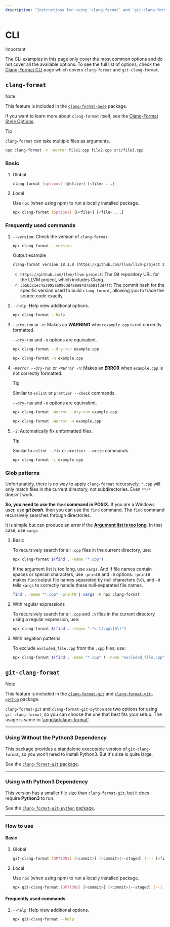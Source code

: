 ```yaml
---
description: "Instructions for using `clang-format` and `git-clang-format` CLI tools, including common commands and options."
---
```


# CLI

> [!IMPORTANT]
>
> The CLI examples in this page only cover the most common options and do not cover all the available options. To see the full list of options, check the [Clang-Format CLI](https://clang.llvm.org/docs/ClangFormat.html) page which covers `clang-format` and `git-clang-format`.

## `clang-format`

> [!NOTE]
>
> This feature is included in the [`clang-format-node`](../apis/clang-format-node.md) package.

If you want to learn more about `clang-format` itself, see the [Clang-Format Style Options](https://clang.llvm.org/docs/ClangFormatStyleOptions.html).

> [!TIP]
>
> `clang-format` can take multiple files as arguments.
>
> ```sh
> npx clang-format -n -Werror file1.cpp file2.cpp src/file3.cpp
> ```

### Basic

1. Global

    ```sh
    clang-format [options] [@<file>] [<file> ...]
    ```

1. Local

    Use `npx` (when using npm) to run a locally installed package.

    ```sh
    npx clang-format [options] [@<file>] [<file> ...]
    ```

### Frequently used commands

1. `--version`: Check the version of `clang-format`.

    ```sh
    npx clang-format --version
    ```

    Output example

    ```sh
    clang-format version 18.1.8 (https://github.com/llvm/llvm-project 3b5b5c1ec4a3095ab096dd780e84d7ab81f3d7ff)
    ```

    - `https://github.com/llvm/llvm-project`: The Git repository URL for the LLVM project, which includes Clang.
    - `3b5b5c1ec4a3095ab096dd780e84d7ab81f3d7ff`: The commit hash for the specific version used to build `clang-format`, allowing you to trace the source code exactly.

1. `--help`: Help view additional options.

    ```sh
    npx clang-format --help
    ```

1. `--dry-run` or `-n`: Makes an **WARNING** when `example.cpp` is not correctly formatted.

    `--dry-run` and `-n` options are equivalent.

    ```sh
    npx clang-format --dry-run example.cpp
    ```

    ```sh
    npx clang-format -n example.cpp
    ```

1. `-Werror --dry-run` or `-Werror -n`: Makes an **ERROR** when `example.cpp` is not correctly formatted.

    > [!TIP]
    >
    > Similar to `eslint` or `prettier --check` commands.

    `--dry-run` and `-n` options are equivalent.

    ```sh
    npx clang-format -Werror --dry-run example.cpp
    ```

    ```sh
    npx clang-format -Werror -n example.cpp
    ```

1. `-i`: Automatically fix unformatted files.

    > [!TIP]
    >
    > Similar to `eslint --fix` or `prettier --write` commands.

    ```sh
    npx clang-format -i example.cpp
    ```

### Glob patterns

Unfortunately, there is no way to apply `clang-format` recursively. `*.cpp` will only match files in the current directory, not subdirectories. Even `**/*` doesn't work.

**So, you need to use the `find` command in POSIX.** If you are a Windows user, use ***git bash***. then you can use the `find` command. The `find` command recursively searches through directories.

It is simple but can produce an error if the [**Argument list is too long**](https://stackoverflow.com/questions/11289551/argument-list-too-long-error-for-rm-cp-mv-commands). In that case, use `xargs`

1. Basic

    To recursively search for all `.cpp` files in the current directory, use:

    ```sh
    npx clang-format $(find . -name "*.cpp")
    ```

    If the argument list is too long, use `xargs`. And if file names contain spaces or special characters, use `-print0` and `-0` options. `-print0` makes `find` output file names separated by null characters (`\0`), and `-0` tells `xargs` to correctly handle these null-separated file names.

    ```sh
    find . -name "*.cpp" -print0 | xargs -0 npx clang-format
    ```

1. With regular expressions

    To recursively search for all `.cpp` and `.h` files in the current directory using a regular expression, use:

    ```sh
    npx clang-format $(find . -regex ".*\.\(cpp\|h\)")
    ```

1. With negation patterns

    To exclude `excluded_file.cpp` from the `.cpp` files, use:

    ```sh
    npx clang-format $(find . -name "*.cpp" ! -name "excluded_file.cpp")
    ```

## `git-clang-format`

> [!NOTE]
>
> This feature is included in the [`clang-format-git`](../apis/clang-format-git.md) and [`clang-format-git-python`](../apis/clang-format-git-python.md) package.

`clang-format-git` and `clang-format-git-python` are two options for using `git-clang-format`, so you can choose the one that best fits your setup. The usage is same to ['angular/clang-format'](https://github.com/angular/clang-format).

---

### Using Without the Python3 Dependency

This package provides a standalone executable version of `git-clang-format`, so you won’t need to install Python3. But it's size is quite large.

See the [`clang-format-git` package](../apis/clang-format-git.md).

---

### Using with Python3 Dependency

This version has a smaller file size than `clang-format-git`, but it does require **Python3** to run.

See the [`clang-format-git-python` package](../apis/clang-format-git-python.md).

---

### How to use

#### Basic

1. Global

    ```sh
    git-clang-format [OPTIONS] [<commit>] [<commit>|--staged] [--] [<file>...]
    ```

1. Local

    Use `npx` (when using npm) to run a locally installed package.

    ```sh
    npx git-clang-format [OPTIONS] [<commit>] [<commit>|--staged] [--] [<file>...]
    ```

#### Frequently used commands

1. `--help`: Help view additional options.

    ```sh
    npx git-clang-format --help
    ```
